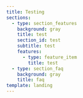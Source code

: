 ```yaml
---
title: Testing
sections:
  - type: section_features
    background: gray
    title: test
    section_id: test
    subtitle: test
    features:
      - type: feature_item
        title: test
  - type: section_faq
    background: gray
    title: faq
template: landing
---
```

